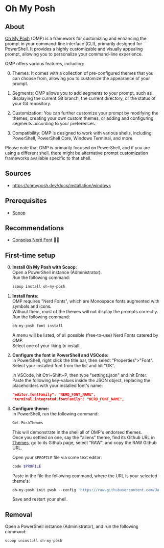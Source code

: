 # Oh My Posh

## About
[Oh My Posh](https://ohmyposh.dev/) (OMP) is a framework for customizing and enhancing the prompt in your command-line interface (CLI), primarily designed for PowerShell. It provides a highly customizable and visually appealing prompt, allowing you to personalize your command-line experience.

OMP offers various features, including:

0. Themes: It comes with a collection of pre-configured themes that you can choose from, allowing you to customize the appearance of your prompt.

0. Segments: OMP allows you to add segments to your prompt, such as displaying the current Git branch, the current directory, or the status of your Git repository.

0. Customization: You can further customize your prompt by modifying the themes, creating your own custom themes, or adding and configuring segments according to your preferences.

0. Compatibility: OMP is designed to work with various shells, including PowerShell, PowerShell Core, Windows Terminal, and more.

Please note that OMP is primarily focused on PowerShell, and if you are using a different shell, there might be alternative prompt customization frameworks available specific to that shell.

## Sources
* https://ohmyposh.dev/docs/installation/windows

## Prerequisites
* [Scoop](https://scoop.sh/)

## Recommendations
* [Consolas Nerd Font](https://github.com/wclr/my-nerd-fonts/blob/master/Consolas%20NF/Consolas%20Nerd%20Font%20Complete%20Mono%20Windows%20Compatible.ttf) 🏴‍☠️

## First-time setup

0. **Install Oh My Posh with Scoop:**  
    Open a PowerShell instance (Administrator).  
    Run the following command:
    ```powershell
    scoop install oh-my-posh
    ```

0. **Install fonts:**  
    OMP requires "Nerd Fonts", which are Monospace fonts augmented with symbols and icons.  
    Without them, most of the themes will not display the prompts correctly.  
    Run the following command:
    ```powershell
    oh-my-posh font install
    ```
    A menu will be listed, of all possible (free-to-use) Nerd Fonts catered by OMP.  
    Select one of your liking to install.

0. **Configure the font in PowerShell and VSCode:**  
    In PowerShell, right click the title bar, then select "Properties">"Font".  
    Select your installed font from the list and hit "OK".  

    In VSCode, hit Ctrl+Shift+P, then type "settings.json" and hit Enter.  
    Paste the following key-values inside the JSON object, replacing the placeholders with your installed font's name:  
    ```json
    "editor.fontFamily": "NERD_FONT_NAME",
    "terminal.integrated.fontFamily": "NERD_FONT_NAME",
    ```

0. **Configure theme:**  
    In PowerShell, run the following command:
    ```PowerShell
    Get-PoshThemes
    ```
    This will demonstrate in the shell all of OMP's endorsed themes.  
    Once you settled on one, say the "aliens" theme, find its Github URL in [Themes](https://ohmyposh.dev/docs/themes), go to its Github page, select "RAW", and copy the RAW Github URL.

    Open your `$PROFILE` file via some text editor:
    ```powershell
    code $PROFILE
    ```

    Paste in the file the following command, where the URL is your selected theme's:
    ```PowerShell
    oh-my-posh init pwsh --config 'https://raw.githubusercontent.com/JanDeDobbeleer/oh-my-posh/main/themes/aliens.omp.json' | Invoke-Expression
    ```
    Save and restart your shell.

## Removal
Open a PowerShell instance (Administrator), and run the following command:
```powershell
scoop uninstall oh-my-posh
```